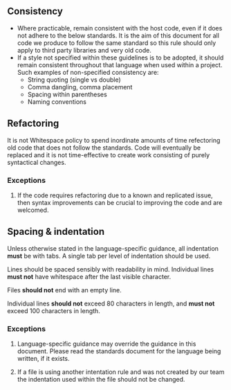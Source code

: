 ## Consistency
 - Where practicable, remain consistent with the host code, even if it does not adhere to the below standards. It is the aim of this document for all code we produce to follow the same standard so this rule should only apply to third party libraries and very old code.
 - If a style  not specified within these guidelines is to be adopted, it should remain consistent throughout that language when used within a project. Such examples of non-specified consistency are:
	- String quoting (single vs double)
	- Comma dangling, comma placement
	- Spacing within parentheses
	- Naming conventions

## Refactoring
It is not Whitespace policy to spend inordinate amounts of time refectoring old code that does not follow the standards. Code will eventually be replaced and it is not time-effective to create work consisting of purely syntactical changes.

### Exceptions
1. If the code requires refactoring due to a known and replicated issue, then syntax improvements can be crucial to improving the code and are welcomed.

## Spacing & indentation
Unless otherwise stated in the language-specific guidance, all indentation **must** be with tabs. A single tab per level of indentation should be used.

Lines should be spaced sensibly with readability in mind. Individual lines **must not** have whitespace after the last visible character.

Files **should not** end with an empty line.

Individual lines **should not** exceed 80 characters in length, and **must not** exceed 100 characters in length.

### Exceptions
1. Language-specific guidance may override the guidance in this document. Please read the standards document for the language being written, if it exists.

2. If a file is using another intentation rule and was not created by our team the indentation used within the file should not be changed.